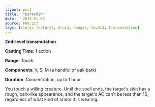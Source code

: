 ```yaml
---
layout: post
title:  "Barkskin"
date:   2015-01-02
source: PHB.217
tags: [cleric (nature), druid, ranger, level2, transmutation]
---
```


**2nd-level transmutation**

**Casting Time**: 1 action

**Range**: Touch

**Components**: V, S, M (a handful of oak bark)

**Duration**: Concentration, up to 1 hour

You touch a willing creature. Until the spell ends, the target's skin has a rough, bark-like appearance, and the target's AC can't be less than 16, regardless of what kind of armor it is wearing.
